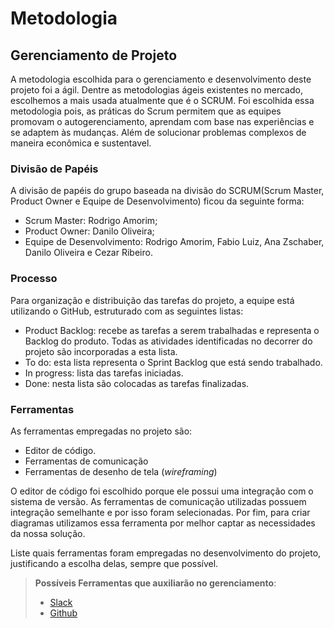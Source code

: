 
# Metodologia

## Gerenciamento de Projeto

A metodologia escolhida para o gerenciamento e desenvolvimento deste projeto foi a ágil. Dentre as metodologias ágeis existentes no mercado, escolhemos a mais usada atualmente que é o SCRUM.
Foi escolhida essa metodologia pois, as práticas do Scrum permitem que as equipes promovam o autogerenciamento, aprendam com base nas experiências e se adaptem às mudanças.
Além de solucionar problemas complexos de maneira econômica e sustentavel.

### Divisão de Papéis

A divisão de papéis do grupo baseada na divisão do SCRUM(Scrum Master, Product Owner e Equipe de Desenvolvimento) ficou da seguinte forma:
<ul>
<li>Scrum Master: Rodrigo Amorim;</li>
<li>Product Owner: Danilo Oliveira;</li>
<li>Equipe de Desenvolvimento: Rodrigo Amorim, Fabio Luiz, Ana Zschaber, Danilo Oliveira e Cezar Ribeiro.</li>
</ul>


### Processo

Para organização e distribuição das tarefas do projeto, a equipe está utilizando o GitHub, estruturado com as seguintes listas:
<ul>
<li>Product Backlog: recebe as tarefas a serem trabalhadas e representa o Backlog do produto. Todas as atividades identificadas no decorrer do projeto são incorporadas a esta lista. </li>
<li>To do: esta lista representa o Sprint Backlog que está sendo trabalhado.</li>
<li>In progress: lista das tarefas iniciadas.</li>
<li>Done: nesta lista são colocadas as tarefas finalizadas.</li>
</ul>


### Ferramentas

As ferramentas empregadas no projeto são:

- Editor de código.
- Ferramentas de comunicação
- Ferramentas de desenho de tela (_wireframing_)

O editor de código foi escolhido porque ele possui uma integração com o sistema de versão. As ferramentas de comunicação utilizadas possuem integração semelhante e por isso foram selecionadas. Por fim, para criar diagramas utilizamos essa ferramenta por melhor captar as necessidades da nossa solução.

Liste quais ferramentas foram empregadas no desenvolvimento do projeto, justificando a escolha delas, sempre que possível.
 
> **Possíveis Ferramentas que auxiliarão no gerenciamento**: 
> - [Slack](https://slack.com/)
> - [Github](https://github.com/)
